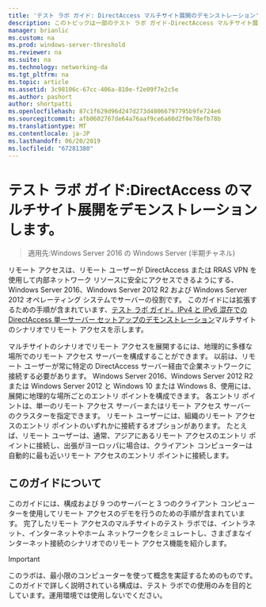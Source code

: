 ```yaml
---
title: 'テスト ラボ ガイド: DirectAccess マルチサイト展開のデモンストレーション'
description: このトピックは一部のテスト ラボ ガイド-DirectAccess マルチサイト展開の Windows Server 2016 のデモンストレーション
manager: brianlic
ms.custom: na
ms.prod: windows-server-threshold
ms.reviewer: na
ms.suite: na
ms.technology: networking-da
ms.tgt_pltfrm: na
ms.topic: article
ms.assetid: 3c98106c-67cc-406a-810e-f2e09f7e2c5e
ms.author: pashort
author: shortpatti
ms.openlocfilehash: 87c1f629d96d247d273d48066797795b9fe724e6
ms.sourcegitcommit: afb0602767de64a76aaf9ce6a60d2f0e78efb78b
ms.translationtype: MT
ms.contentlocale: ja-JP
ms.lasthandoff: 06/20/2019
ms.locfileid: "67281380"
---
```

# <a name="test-lab-guide-demonstrate-a-directaccess-multisite-deployment"></a>テスト ラボ ガイド:DirectAccess のマルチサイト展開をデモンストレーションします。

>適用先:Windows Server 2016 の Windows Server (半期チャネル)

リモート アクセスは、リモート ユーザーが DirectAccess または RRAS VPN を使用して内部ネットワーク リソースに安全にアクセスできるようにする、Windows Server 2016、Windows Server 2012 R2 および Windows Server 2012 オペレーティング システムでサーバーの役割です。 このガイドには拡張するための手順が含まれています、[テスト ラボ ガイド。IPv4 と IPv6 混在での DirectAccess 単一サーバー セットアップのデモンストレーション](https://go.microsoft.com/fwlink/p/?LinkId=237004)マルチサイトのシナリオでリモート アクセスを示します。  
  
マルチサイトのシナリオでリモート アクセスを展開するには、地理的に多様な場所でのリモート アクセス サーバーを構成することができます。 以前は、リモート ユーザーが常に特定の DirectAccess サーバー経由で企業ネットワークに接続する必要があります。 Windows Server 2016、Windows Server 2012 R2 または Windows Server 2012 と Windows 10 または Windows 8、使用には、展開に地理的な場所ごとのエントリ ポイントを構成できます。 各エントリ ポイントは、単一のリモート アクセス サーバーまたはリモート アクセス サーバーのクラスターを指定できます。 リモート ユーザーには、組織のリモート アクセスのエントリ ポイントのいずれかに接続するオプションがあります。 たとえば、リモート ユーザーは、通常、アジアにあるリモート アクセスのエントリ ポイントに接続し、出張がヨーロッパに場合は、クライアント コンピューターは自動的に最も近いリモート アクセスのエントリ ポイントに接続します。  
  
## <a name="about-this-guide"></a>このガイドについて  
このガイドには、構成および 9 つのサーバーと 3 つのクライアント コンピューターを使用してリモート アクセスのデモを行うのための手順が含まれています。 完了したリモート アクセスのマルチサイトのテスト ラボでは、イントラネット、インターネットやホーム ネットワークをシミュレートし、さまざまなインターネット接続のシナリオでのリモート アクセス機能を紹介します。  
  
> [!IMPORTANT]  
> このラボは、最小限のコンピューターを使って概念を実証するためのものです。 このガイドで詳しく説明されている構成は、テスト ラボでの使用のみを目的としています。運用環境では使用しないでください。  
  


